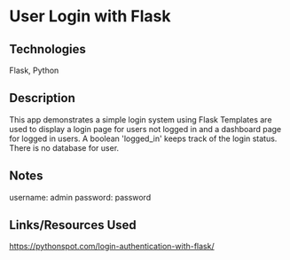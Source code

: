# User Login with Flask 

## Technologies
Flask, Python

## Description
This app demonstrates a simple login system using Flask Templates are used to display a login page for users not logged in and a dashboard page for logged in users. A boolean 'logged_in' keeps track of the login status. There is no database for user. 

## Notes
username: admin
password: password

## Links/Resources Used
https://pythonspot.com/login-authentication-with-flask/